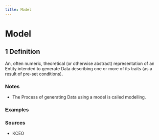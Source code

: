 ```yaml
---
title: Model
---
```


# Model

## 1 Definition

An, often numeric, theoretical (or otherwise abstract) representation of an Entity intended to generate Data describing one or more of its traits (as a result of pre-set conditions).

### Notes 
- The Process of generating Data using a model is called modelling.

### Examples 

### Sources 
- KCEO
